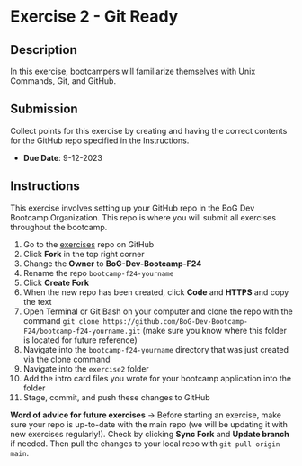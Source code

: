 # Exercise 2 - Git Ready

## Description

In this exercise, bootcampers will familiarize themselves with Unix Commands, Git, and GitHub.

## Submission

Collect points for this exercise by creating and having the correct contents for the GitHub repo specified in the Instructions.

- **Due Date**: 9-12-2023

## Instructions

This exercise involves setting up your GitHub repo in the BoG Dev Bootcamp Organization. This repo is where you will submit all exercises throughout the bootcamp.

1. Go to the [exercises](https://github.com/BoG-Dev-Bootcamp-F24/exercises) repo on GitHub
2. Click **Fork** in the top right corner
3. Change the **Owner** to **BoG-Dev-Bootcamp-F24**
4. Rename the repo `bootcamp-f24-yourname`
5. Click **Create Fork**
6. When the new repo has been created, click **Code** and **HTTPS** and copy the text
7. Open Terminal or Git Bash on your computer and clone the repo with the command `git clone https://github.com/BoG-Dev-Bootcamp-F24/bootcamp-f24-yourname.git` (make sure you know where this folder is located for future reference)
8. Navigate into the `bootcamp-f24-yourname` directory that was just created via the clone command
9. Navigate into the `exercise2` folder
10. Add the intro card files you wrote for your bootcamp application into the folder
11. Stage, commit, and push these changes to GitHub

**Word of advice for future exercises** -> Before starting an exercise, make sure your repo is up-to-date with the main repo (we will be updating it with new exercises regularly!). Check by clicking **Sync Fork** and **Update branch** if needed. Then pull the changes to your local repo with `git pull origin main`.
